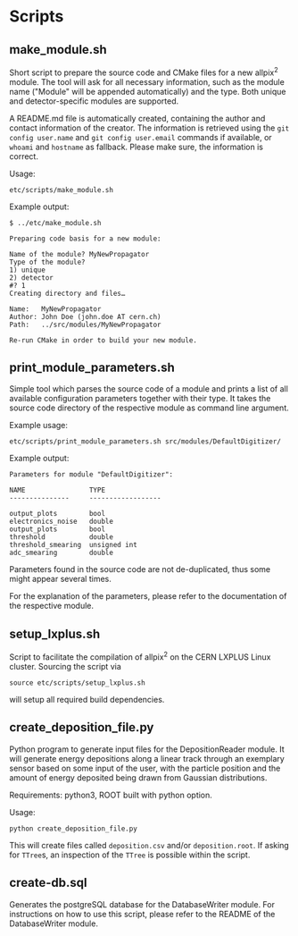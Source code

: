 <!--
SPDX-FileCopyrightText: 2017-2023 CERN and the Allpix Squared authors
SPDX-License-Identifier: CC-BY-4.0
-->

# Scripts

## make_module.sh

Short script to prepare the source code and CMake files for a new allpix<sup>2</sup> module.
The tool will ask for all necessary information, such as the module name ("Module" will be appended automatically) and the type.
Both unique and detector-specific modules are supported.

A README.md file is automatically created, containing the author and contact information of the creator. The information is retrieved using the `git config user.name` and `git config user.email` commands if available, or `whoami` and `hostname` as fallback.
Please make sure, the information is correct.

Usage:

```
etc/scripts/make_module.sh
```

Example output:

```
$ ../etc/make_module.sh

Preparing code basis for a new module:

Name of the module? MyNewPropagator
Type of the module?
1) unique
2) detector
#? 1
Creating directory and files…

Name:   MyNewPropagator
Author: John Doe (john.doe AT cern.ch)
Path:   ../src/modules/MyNewPropagator

Re-run CMake in order to build your new module.

```


## print_module_parameters.sh

Simple tool which parses the source code of a module and prints a list of all available configuration parameters together with their type. It takes the source code directory of the respective module as command line argument.

Example usage:

```
etc/scripts/print_module_parameters.sh src/modules/DefaultDigitizer/
```

Example output:

```
Parameters for module "DefaultDigitizer":

NAME                TYPE
---------------     ------------------

output_plots        bool
electronics_noise   double
output_plots        bool
threshold           double
threshold_smearing  unsigned int
adc_smearing        double
```

Parameters found in the source code are not de-duplicated, thus some might appear several times.

For the explanation of the parameters, please refer to the documentation of the respective module.


## setup_lxplus.sh

Script to facilitate the compilation of allpix<sup>2</sup> on the CERN LXPLUS Linux cluster. Sourcing the script via

```
source etc/scripts/setup_lxplus.sh
```

will setup all required build dependencies.



## create_deposition_file.py

Python program to generate input files for the DepositionReader module. It will generate energy depositions along a linear track through an exemplary sensor based on some input of the user, with the particle position and the amount of energy deposited being drawn from Gaussian distributions.

Requirements: python3, ROOT built with python option.

Usage:
```
python create_deposition_file.py
```

This will create files called `deposition.csv` and/or `deposition.root`. If asking for `TTree`s, an inspection of the `TTree` is possible within the script.


## create-db.sql

Generates the postgreSQL database for the DatabaseWriter module. For instructions on how to use this script, please refer to the README of the DatabaseWriter module.
